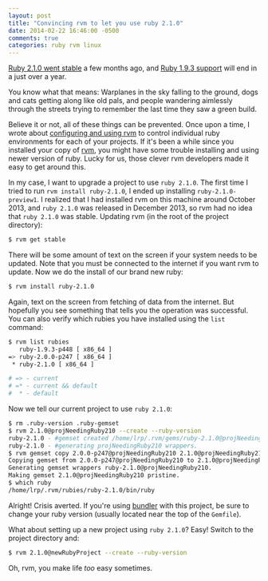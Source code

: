 ```yaml
---
layout: post
title: "Convincing rvm to let you use ruby 2.1.0"
date: 2014-02-22 16:46:00 -0500
comments: true
categories: ruby rvm linux
---
```


[Ruby 2.1.0 went stable](//ruby-lang.org/en/news/2013/12/25/ruby-2-1-0-is-released/) a few months ago, and [Ruby 1.9.3 support](//ruby-lang.org/en/news/2014/01/10/ruby-1-9-3-will-end-on-2015/) will end in a just over a year.

You know what that means: Warplanes in the sky falling to the ground, dogs and cats getting along like old pals, and people wandering aimlessly through the streets trying to remember the last time they saw a green build.

Believe it or not, all of these things can be prevented. Once upon a time, I wrote about [configuring and using rvm](/blog/2013/10/08/rvm-quick-start/) to control individual ruby environments for each of your projects. If it's been a while since you installed your copy of [rvm](//rvm.io/), you might have some trouble installing and using newer version of ruby. Lucky for us, those clever rvm developers made it easy to get around this.

In my case, I want to upgrade a project to use `ruby 2.1.0`. The first time I tried to run `rvm install ruby-2.1.0`, I ended up installing `ruby-2.1.0-preview1`. I realized that I had installed rvm on this machine around October 2013, and `ruby 2.1.0` was released in December 2013, so rvm had no idea that `ruby 2.1.0` was stable. Updating rvm (in the root of the project directory):

``` bash /home/lrp/Projects/2014/projNeedingRuby210
$ rvm get stable
```

There will be some amount of text on the screen if your system needs to be updated. Note that you must be connected to the internet if you want rvm to update. Now we do the install of our brand new ruby:

``` bash /home/lrp/Projects/2014/projNeedingRuby210
$ rvm install ruby-2.1.0
```

Again, text on the screen from fetching of data from the internet. But hopefully you see something that tells you the operation was successful. You can also verify which rubies you have installed using the `list` command:

``` bash /home/lrp/Projects/2014/projNeedingRuby210
$ rvm list rubies
   ruby-1.9.3-p448 [ x86_64 ]
=> ruby-2.0.0-p247 [ x86_64 ]
 * ruby-2.1.0 [ x86_64 ]

# => - current
# =* - current && default
#  * - default
```

Now we tell our current project to use `ruby 2.1.0`:

``` bash /home/lrp/Projects/2014/projNeedingRuby210
$ rm .ruby-version .ruby-gemset
$ rvm 2.1.0@projNeedingRuby210 --create --ruby-version
ruby-2.1.0 - #gemset created /home/lrp/.rvm/gems/ruby-2.1.0@projNeedingRuby210
ruby-2.1.0 - #generating projNeedingRuby210 wrappers.
$ rvm gemset copy 2.0.0-p247@projNeedingRuby210 2.1.0@projNeedingRuby210
Copying gemset from 2.0.0-p247@projNeedingRuby210 to 2.1.0@projNeedingRuby210
Generating gemset wrappers ruby-2.1.0@projNeedingRuby210.
Making gemset 2.1.0@projNeedingRuby210 pristine.
$ which ruby
/home/lrp/.rvm/rubies/ruby-2.1.0/bin/ruby
```

Alright! Crisis averted. If you're using [bundler](//bundler.io/) with this project, be sure to change your ruby version (usually located near the top of the `Gemfile`).

What about setting up a new project using `ruby 2.1.0`? Easy! Switch to the project directory and:

``` bash /home/lrp/Projects/2014/newRubyProject
$ rvm 2.1.0@newRubyProject --create --ruby-version
```

Oh, rvm, you make life _too_ easy sometimes.
